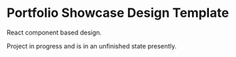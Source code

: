 # Portfolio Showcase Design Template

React component based design.

Project in progress and is in an unfinished state presently.